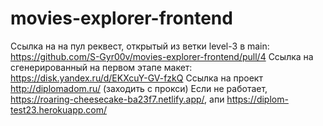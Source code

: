 # movies-explorer-frontend
Ссылка на  на пул реквест, открытый из ветки level-3 в main: https://github.com/S-Gyr00v/movies-explorer-frontend/pull/4
Ссылка на сгенерированный на первом этапе макет: https://disk.yandex.ru/d/EKXcuY-GV-fzkQ
Cсылка на проект http://diplomadom.ru/ (заходить с прокси)
Если не работает,    https://roaring-cheesecake-ba23f7.netlify.app/, апи  https://diplom-test23.herokuapp.com/